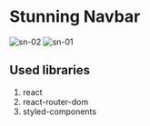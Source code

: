 # Stunning Navbar

![sn-02](https://user-images.githubusercontent.com/33858136/90308719-adae5200-df03-11ea-8d67-91129f8726c8.PNG)
![sn-01](https://user-images.githubusercontent.com/33858136/90308722-af781580-df03-11ea-87c0-ebe2bd3fb64c.PNG)


## Used libraries

1. react
2. react-router-dom
3. styled-components
